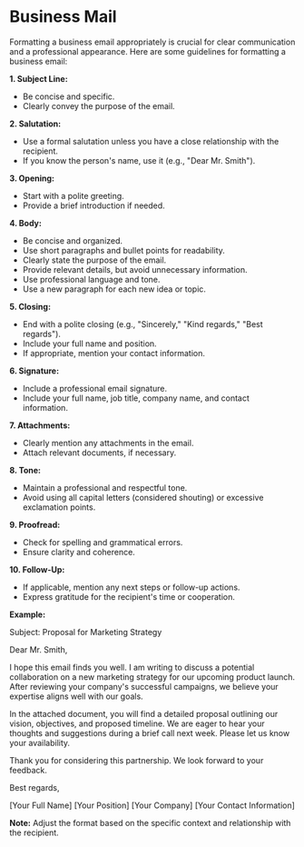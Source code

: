 # Business Mail

Formatting a business email appropriately is crucial for clear communication and a professional appearance. Here are some guidelines for formatting a business email:

**1. Subject Line:**

- Be concise and specific.
- Clearly convey the purpose of the email.

**2. Salutation:**

- Use a formal salutation unless you have a close relationship with the recipient.
- If you know the person's name, use it (e.g., "Dear Mr. Smith").

**3. Opening:**

- Start with a polite greeting.
- Provide a brief introduction if needed.

**4. Body:**

- Be concise and organized.
- Use short paragraphs and bullet points for readability.
- Clearly state the purpose of the email.
- Provide relevant details, but avoid unnecessary information.
- Use professional language and tone.
- Use a new paragraph for each new idea or topic.

**5. Closing:**

- End with a polite closing (e.g., "Sincerely," "Kind regards," "Best regards").
- Include your full name and position.
- If appropriate, mention your contact information.

**6. Signature:**

- Include a professional email signature.
- Include your full name, job title, company name, and contact information.

**7. Attachments:**

- Clearly mention any attachments in the email.
- Attach relevant documents, if necessary.

**8. Tone:**

- Maintain a professional and respectful tone.
- Avoid using all capital letters (considered shouting) or excessive exclamation points.

**9. Proofread:**

- Check for spelling and grammatical errors.
- Ensure clarity and coherence.

**10. Follow-Up:**

- If applicable, mention any next steps or follow-up actions.
- Express gratitude for the recipient's time or cooperation.

**Example:**

Subject: Proposal for Marketing Strategy

Dear Mr. Smith,

I hope this email finds you well. I am writing to discuss a potential collaboration on a new marketing strategy for our upcoming product launch. After reviewing your company's successful campaigns, we believe your expertise aligns well with our goals.

In the attached document, you will find a detailed proposal outlining our vision, objectives, and proposed timeline. We are eager to hear your thoughts and suggestions during a brief call next week. Please let us know your availability.

Thank you for considering this partnership. We look forward to your feedback.

Best regards,

[Your Full Name]
[Your Position]
[Your Company]
[Your Contact Information]

**Note:** Adjust the format based on the specific context and relationship with the recipient.
